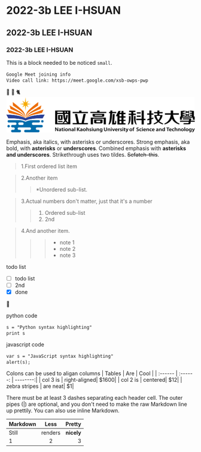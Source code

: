 # 2022-3b LEE I-HSUAN
## 2022-3b LEE I-HSUAN
### 2022-3b LEE I-HSUAN
This is a block needed to be noticed `small`.

```
Google Meet joining info
Video call link: https://meet.google.com/xsb-owps-pwp

```

🐷 🐯 🐈 
![nkust](nkust.png "nkust")


Emphasis, aka italics, with asterisks or underscores.
Strong emphasis, aka bold, with **asterisks** or **underscores**.
Combined emphasis with **asterisks and underscores**.
Strikethrough uses two tildes. ~~Sefateh-this~~.

>1.First ordered list item

>2.Another item
>>*Unordered sub-list.

>3.Actual numbers don't matter, just that it's a number
>>1. Ordered sub-list
>>2. 2nd

>4.And another item.
>>>* note 1
>>>* note 2
>>>* note 3


todo list
- [ ] todo list
- [ ] 2nd
- [x] done

🐷


python code

```
s = "Python syntax highlighting"
print s
```

javascript code
```
var s = "JavaScript syntax highlighting"
alert(s);
```
Colons can be used to aligan columns
| Tables    | Are      | Cool     |
| :------   | :------: | --------:|
| col 3  is | right-aligned| $1600|
| col 2  is | centered| $12|
| zebra stripes | are neat| $1|

There must be at least 3 dashes separating each header cell.
The outer pipes (|) are optional, and you don't need to make the
raw Markdown line up prettily. You can also use inline Markdown.

| Markdown | Less | Pretty |
| :------ | :------: | --------: |
| Still | renders | **nicely** |
| 1 | 2 | 3 |

